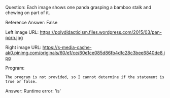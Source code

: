 Question: Each image shows one panda grasping a bamboo stalk and chewing on part of it.

Reference Answer: False

Left image URL: https://polydidacticism.files.wordpress.com/2015/03/pan-porn.jpg

Right image URL: https://s-media-cache-ak0.pinimg.com/originals/60/e1/ce/60e1ce085d86fb4dfc28c3bee6840de8.jpg

Program:

```
The program is not provided, so I cannot determine if the statement is true or false.
```
Answer: Runtime error: 'is'

